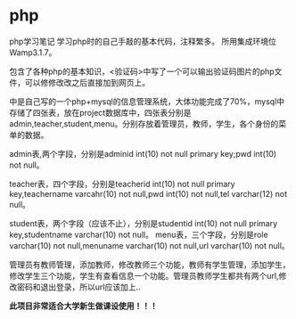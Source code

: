 # php
php学习笔记
学习php时的自己手敲的基本代码，注释繁多。
所用集成环境位Wamp3.1.7。  

包含了各种php的基本知识，<验证码>中写了一个可以输出验证码图片的php文件，可以修修改改之后直接加到网页上。  

<project>中是自己写的一个php+mysql的信息管理系统，大体功能完成了70%，mysql中存储了四张表，放在project数据库中，四张表分别是admin,teacher,student,menu。分别存放着管理员，教师，学生，各个身份的菜单的数据。  
  
admin表,两个字段，分别是adminid int(10) not null primary key;pwd int(10) not null。  

teacher表，四个字段，分别是teacherid int(10) not null primary key,teachername varcahr(10) not null,pwd int(10) not null,tel varchar(12) not null。  

student表，两个字段（应该不止），分别是studentid int(10) not null primary key,studentname varchar(10) not null。
menu表，三个字段，分别是role varchar(10) not null,menuname varchar(10) not null,url varchar(10) not null。  

管理员有教师管理，添加教师，修改教师三个功能，教师有学生管理，添加学生，修改学生三个功能，学生有查看信息一个功能。管理员教师学生都共有两个url,修改密码和退出登录，所以url应该加上..  

**此项目非常适合大学新生做课设使用！！！**

